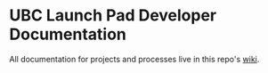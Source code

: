 # UBC Launch Pad Developer Documentation

All documentation for projects and processes live in this repo's [wiki](https://github.com/ubclaunchpad/docs-developer/wiki).
